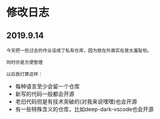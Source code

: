# 修改日志
## 2019.9.14
`今天把一些过去的作业设成了私有仓库，因为放在外面实在是太羞耻啦。`

`同时亦是方便管理`

`以后我打算这样：`
- 每种语言至少会留一个仓库
- 新写的代码一般都会开源
- 老旧代码但是有技术突破的(对我来说嘿嘿)也会开源
- 有一些特殊含义的仓库，比如deep-dark-vscode也会开源